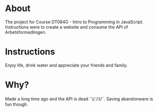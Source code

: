 # About
The project for Course DT084G - Intro to Programming in JavaScript.
Instructions were to create a website and consume the API of Arbetsformedlingen.

# Instructions
Enjoy life, drink water and appreciate your friends and family.

# Why?
Made a long time ago and the API is dead ¯\\_(ツ)_/¯. Saving abandonware is fun though.